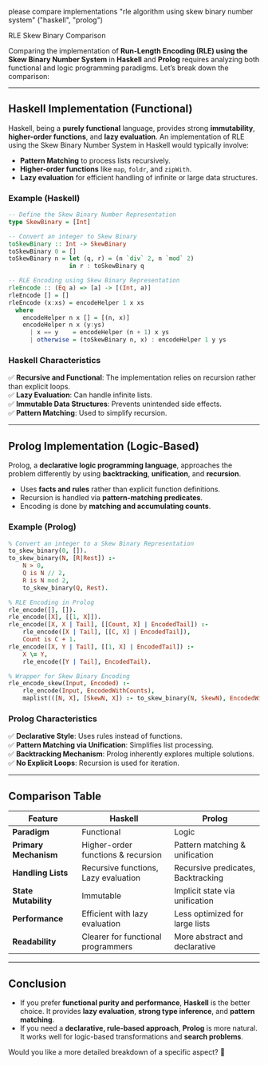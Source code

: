 please compare implementations "rle algorithm using skew binary number system" ("haskell", "prolog")

RLE Skew Binary Comparison

Comparing the implementation of **Run-Length Encoding (RLE) using the Skew Binary Number System** in **Haskell** and **Prolog** requires analyzing both functional and logic programming paradigms. Let’s break down the comparison:

---

## **Haskell Implementation (Functional)**
Haskell, being a **purely functional** language, provides strong **immutability**, **higher-order functions**, and **lazy evaluation**. An implementation of RLE using the Skew Binary Number System in Haskell would typically involve:

- **Pattern Matching** to process lists recursively.
- **Higher-order functions** like `map`, `foldr`, and `zipWith`.
- **Lazy evaluation** for efficient handling of infinite or large data structures.

### **Example (Haskell)**
```haskell
-- Define the Skew Binary Number Representation
type SkewBinary = [Int]

-- Convert an integer to Skew Binary
toSkewBinary :: Int -> SkewBinary
toSkewBinary 0 = []
toSkewBinary n = let (q, r) = (n `div` 2, n `mod` 2) 
                 in r : toSkewBinary q

-- RLE Encoding using Skew Binary Representation
rleEncode :: (Eq a) => [a] -> [(Int, a)]
rleEncode [] = []
rleEncode (x:xs) = encodeHelper 1 x xs
  where
    encodeHelper n x [] = [(n, x)]
    encodeHelper n x (y:ys)
      | x == y    = encodeHelper (n + 1) x ys
      | otherwise = (toSkewBinary n, x) : encodeHelper 1 y ys
```
### **Haskell Characteristics**
✅ **Recursive and Functional**: The implementation relies on recursion rather than explicit loops.  
✅ **Lazy Evaluation**: Can handle infinite lists.  
✅ **Immutable Data Structures**: Prevents unintended side effects.  
✅ **Pattern Matching**: Used to simplify recursion.

---

## **Prolog Implementation (Logic-Based)**
Prolog, a **declarative logic programming language**, approaches the problem differently by using **backtracking**, **unification**, and **recursion**.

- Uses **facts and rules** rather than explicit function definitions.
- Recursion is handled via **pattern-matching predicates**.
- Encoding is done by **matching and accumulating counts**.

### **Example (Prolog)**
```prolog
% Convert an integer to a Skew Binary Representation
to_skew_binary(0, []).
to_skew_binary(N, [R|Rest]) :-
    N > 0,
    Q is N // 2,
    R is N mod 2,
    to_skew_binary(Q, Rest).

% RLE Encoding in Prolog
rle_encode([], []).
rle_encode([X], [[1, X]]).
rle_encode([X, X | Tail], [[Count, X] | EncodedTail]) :-
    rle_encode([X | Tail], [[C, X] | EncodedTail]),
    Count is C + 1.
rle_encode([X, Y | Tail], [[1, X] | EncodedTail]) :-
    X \= Y,
    rle_encode([Y | Tail], EncodedTail).

% Wrapper for Skew Binary Encoding
rle_encode_skew(Input, Encoded) :-
    rle_encode(Input, EncodedWithCounts),
    maplist(([N, X], [SkewN, X]) :- to_skew_binary(N, SkewN), EncodedWithCounts, Encoded).
```
### **Prolog Characteristics**
✅ **Declarative Style**: Uses rules instead of functions.  
✅ **Pattern Matching via Unification**: Simplifies list processing.  
✅ **Backtracking Mechanism**: Prolog inherently explores multiple solutions.  
✅ **No Explicit Loops**: Recursion is used for iteration.

---

## **Comparison Table**

| Feature                 | Haskell | Prolog |
|-------------------------|---------|--------|
| **Paradigm**            | Functional | Logic |
| **Primary Mechanism**   | Higher-order functions & recursion | Pattern matching & unification |
| **Handling Lists**      | Recursive functions, Lazy evaluation | Recursive predicates, Backtracking |
| **State Mutability**    | Immutable | Implicit state via unification |
| **Performance**         | Efficient with lazy evaluation | Less optimized for large lists |
| **Readability**         | Clearer for functional programmers | More abstract and declarative |

---

## **Conclusion**
- If you prefer **functional purity and performance**, **Haskell** is the better choice. It provides **lazy evaluation**, **strong type inference**, and **pattern matching**.
- If you need a **declarative, rule-based approach**, **Prolog** is more natural. It works well for logic-based transformations and **search problems**.

Would you like a more detailed breakdown of a specific aspect? 🚀
